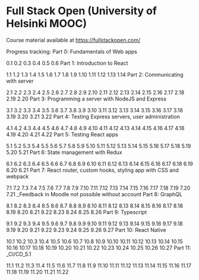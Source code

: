 # Full Stack Open (University of Helsinki MOOC)
Course material available at https://fullstackopen.com/

Progress tracking:
Part 0: Fundamentals of Web apps

 0.1
 0.2
 0.3
 0.4
 0.5
 0.6
Part 1: Introduction to React

 1.1
 1.2
 1.3
 1.4
 1.5
 1.6
 1.7
 1.8
 1.9
 1.10
 1.11
 1.12
 1.13
 1.14
Part 2: Communicating with server

 2.1
 2.2
 2.3
 2.4
 2.5
 2.6
 2.7
 2.8
 2.9
 2.10
 2.11
 2.12
 2.13
 2.14
 2.15
 2.16
 2.17
 2.18
 2.19
 2.20
Part 3: Programming a server with NodeJS and Express

 3.1
 3.2
 3.3
 3.4
 3.5
 3.6
 3.7
 3.8
 3.9
 3.10
 3.11
 3.12
 3.13
 3.14
 3.15
 3.16
 3.17
 3.18
 3.19
 3.20
 3.21
 3.22
Part 4: Testing Express servers, user administration

 4.1
 4.2
 4.3
 4.4
 4.5
 4.6
 4.7
 4.8
 4.9
 4.10
 4.11
 4.12
 4.13
 4.14
 4.15
 4.16
 4.17
 4.18
 4.19
 4.20
 4.21
 4.22
Part 5: Testing React apps

 5.1
 5.2
 5.3
 5.4
 5.5
 5.6
 5.7
 5.8
 5.9
 5.10
 5.11
 5.12
 5.13
 5.14
 5.15
 5.16
 5.17
 5.18
 5.19
 5.20
 5.21
Part 6: State management with Redux

 6.1
 6.2
 6.3
 6.4
 6.5
 6.6
 6.7
 6.8
 6.9
 6.10
 6.11
 6.12
 6.13
 6.14
 6.15
 6.16
 6.17
 6.18
 6.19
 6.20
 6.21
Part 7: React router, custom hooks, styling app with CSS and webpack

 7.1
 7.2
 7.3
 7.4
 7.5
 7.6
 7.7
 7.8
 7.9
 7.10
 7.11
 7.12
 7.13
 7.14
 7.15
 7.16
 7.17
 7.18
 7.19
 7.20
 7.21 _Feedback in Moodle not possible without account
Part 8: GraphQL

 8.1
 8.2
 8.3
 8.4
 8.5
 8.6
 8.7
 8.8
 8.9
 8.10
 8.11
 8.12
 8.13
 8.14
 8.15
 8.16
 8.17
 8.18
 8.19
 8.20
 8.21
 8.22
 8.23
 8.24
 8.25
 8.26
Part 9: Typescript

 9.1
 9.2
 9.3
 9.4
 9.5
 9.6
 9.7
 9.8
 9.9
 9.10
 9.11
 9.12
 9.13
 9.14
 9.15
 9.16
 9.17
 9.18
 9.19
 9.20
 9.21
 9.22
 9.23
 9.24
 9.25
 9.26
 9.27
Part 10: React Native

 10.1
 10.2
 10.3
 10.4
 10.5
 10.6
 10.7
 10.8
 10.9
 10.10
 10.11
 10.12
 10.13
 10.14
 10.15
 10.16
 10.17
 10.18
 10.19
 10.20
 10.21
 10.22
 10.23
 10.24
 10.25
 10.26
 10.27
Part 11: _CI/CD_5.1

 11.1
 11.2
 11.3
 11.4
 11.5
 11.6
 11.7
 11.8
 11.9
 11.10
 11.11
 11.12
 11.13
 11.14
 11.15
 11.16
 11.17
 11.18
 11.19
 11.20
 11.21
 11.22
